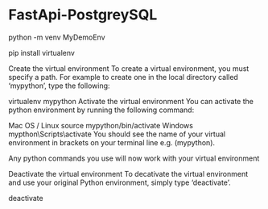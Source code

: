 # FastApi-PostgreySQL

python -m venv MyDemoEnv


pip install virtualenv

Create the virtual environment
To create a virtual environment, you must specify a path. For example to create one in the local directory called ‘mypython’, type the following:

virtualenv mypython
Activate the virtual environment
You can activate the python environment by running the following command:

Mac OS / Linux
source mypython/bin/activate
Windows
mypthon\Scripts\activate
You should see the name of your virtual environment in brackets on your terminal line e.g. (mypython).

Any python commands you use will now work with your virtual environment

Deactivate the virtual environment
To decativate the virtual environment and use your original Python environment, simply type ‘deactivate’.

deactivate
